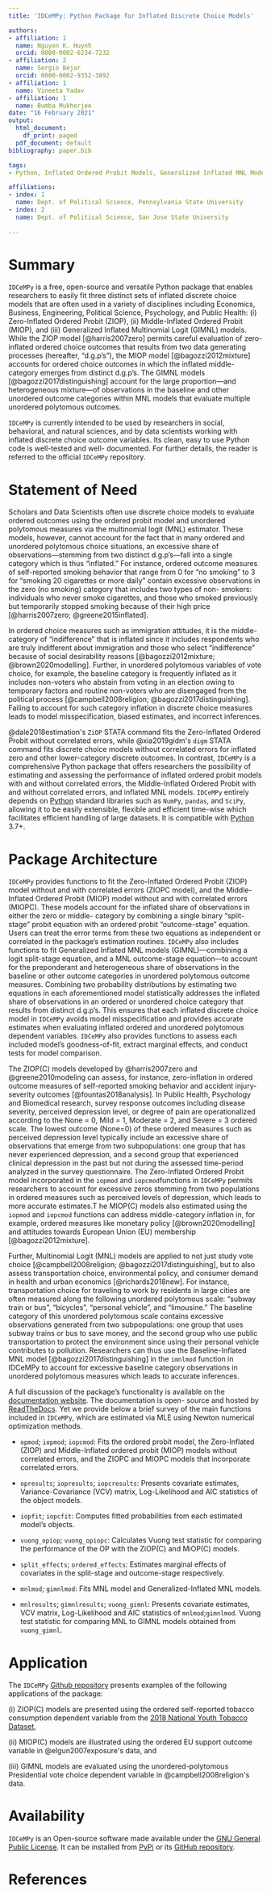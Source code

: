 ```yaml
---
title: 'IDCeMPy: Python Package for Inflated Discrete Choice Models'

authors:
- affiliation: 1
  name: Nguyen K. Huynh
  orcid: 0000-0002-6234-7232
- affiliation: 2
  name: Sergio Béjar
  orcid: 0000-0002-9352-3892
- affiliation: 1
  name: Vineeta Yadav
- affiliation: 1
  name: Bumba Mukherjee
date: "16 February 2021"
output:
  html_document:
    df_print: paged
  pdf_document: default
bibliography: paper.bib

tags:
- Python, Inflated Ordered Probit Models, Generalized Inflated MNL Models

affiliations:
- index: 1
  name: Dept. of Political Science, Pennsylvania State University
- index: 2
  name: Dept. of Political Science, San Jose State University
  
---
```

# Summary
`IDCeMPy` is a free, open-source and versatile Python package that enables
researchers to easily fit three distinct sets of inflated discrete choice models that
are often used in a variety of disciplines including Economics, Business, Engineering, Political
Science, Psychology, and Public Health: (i) Zero-Inflated Ordered Probit (ZIOP), (ii)
Middle-Inflated Ordered Probit (MIOP), and (iii) Generalized Inflated Multinomial
Logit (GIMNL) models. While the ZIOP model [@harris2007zero] permits careful evaluation 
of zero-inflated ordered choice outcomes that results from two data generating
processes (hereafter, “d.g.p’s”), the MIOP model [@bagozzi2012mixture]
accounts for ordered choice outcomes in which the inflated middle-category emerges 
from distinct d.g.p’s. The GIMNL models [@bagozzi2017distinguishing] account for the large proportion—and heterogeneous
mixture—of observations in the baseline and other unordered outcome
categories within MNL models that evaluate multiple unordered polytomous
outcomes.

`IDCeMPy` is currently intended to be used by researchers in social, behavioral,
and natural sciences, and by data scientists working with inflated discrete choice
outcome variables. Its clean, easy to use Python code is well-tested and well-
documented. For further details, the reader is referred to the official `IDCeMPy`
repository.

# Statement of Need
Scholars and Data Scientists often use discrete choice models to evaluate
ordered outcomes using the ordered probit model and unordered polytomous
measures via the multinomial logit (MNL) estimator. These models, however,
cannot account for the fact that in many ordered and unordered polytomous
choice situations, an excessive share of observations—stemming from two
distinct d.g.p’s—fall into a single category which is thus “inflated.” For instance,
ordered outcome measures of self-reported smoking behavior that range from 0
for “no smoking” to 3 for “smoking 20 cigarettes or more daily” contain excessive
observations in the zero (no smoking) category that includes two types of non-
smokers: individuals who never smoke cigarettes, and those who smoked
previously but temporarily stopped smoking because of their high price
[@harris2007zero; @greene2015inflated].

In ordered choice measures such as immigration attitudes, it is the middle-
category of “indifference” that is inflated since it includes respondents who are
truly indifferent about immigration and those who select “indifference” because of
social desirability reasons [@bagozzi2012mixture; @brown2020modelling].
Further, in unordered polytomous variables of vote choice, for example, the
baseline category is frequently inflated as it includes non-voters who abstain from
voting in an election owing to temporary factors and routine non-voters who are 
disengaged from the political process [@campbell2008religion; @bagozzi2017distinguishing]. 
Failing to account for such category inflation in
discrete choice measures leads to model misspecification, biased estimates, and
incorrect inferences.

@dale2018estimation's `ZiOP` STATA command fits the Zero-Inflated Ordered
Probit without correlated errors, while @xia2019gidm's `digm` STATA command
fits discrete choice models without correlated errors for inflated zero and other
lower-category discrete outcomes. In contrast, `IDCeMPy` is a comprehensive
Python package that offers researchers the possibility of estimating and
assessing the performance of inflated ordered probit models with and without
correlated errors, the Middle-Inflated Ordered Probit with and without correlated errors,
and inflated MNL models. `IDCeMPy` entirely depends on [Python](https://www.python.org/) standard libraries such as 
`NumPy`, `pandas`, and `SciPy`, allowing it to be easily extensible, flexible and efficient time-wise which facilitates efficient handling of large datasets.  It is compatible with [Python](https://www.python.org/) 3.7+.

# Package Architecture
`IDCeMPy` provides functions to fit the Zero-Inflated Ordered Probit (ZIOP) model
without and with correlated errors (ZIOPC model), and the Middle-Inflated
Ordered Probit (MIOP) model without and with correlated errors (MIOPC). These
models account for the inflated share of observations in either the zero or middle-
category by combining a single binary “split-stage” probit equation with an
ordered probit “outcome-stage” equation. Users can treat the error terms from
these two equations as independent or correlated in the package’s estimation
routines. `IDCeMPy` also includes functions to fit Generalized Inflated MNL models
(GIMNL)—combining a logit split-stage equation, and a MNL outcome-stage
equation—to account for the preponderant and heterogeneous share of
observations in the baseline or other outcome categories in unordered
polytomous outcome measures. Combining two probability distributions by
estimating two equations in each aforementioned model statistically addresses
the inflated share of observations in an ordered or unordered choice category
that results from distinct d.g.p’s. This ensures that each inflated discrete choice
model in `IDCeMPy` avoids model misspecification and provides accurate estimates
when evaluating inflated ordered and unordered polytomous dependent
variables. `IDCeMPy` also provides functions to assess each included model’s
goodness-of-fit, extract marginal effects, and conduct tests for model
comparison. 

The ZIOP(C) models developed by @harris2007zero and
@greene2010modeling can assess, for instance, zero-inflation in ordered outcome
measures of self-reported smoking behavior and accident injury-severity
outcomes [@fountas2018analysis]. In Public Health, Psychology and Biomedical
research, survey response outcomes including disease severity, perceived
depression level, or degree of pain are operationalized according to the None =
0, Mild = 1, Moderate = 2, and Severe = 3 ordered scale. The lowest outcome
(None=0) of these ordered measures such as perceived depression level
typically include an excessive share of observations that emerge from two
subpopulations: one group that has never experienced depression, and a second
group that experienced clinical depression in the past but not during the
assessed time-period analyzed in the survey questionnaire. The Zero-Inflated Ordered 
Probit model incorporated in the `iopmod` and `iopcmod`functions in `IDCeMPy`
permits researchers to account for excessive zeros stemming from two
populations in ordered measures such as perceived levels of depression, 
which leads to more accurate estimates.T he MIOP(C) models also estimated 
using the `iopmod` and `iopcmod` functions can address middle-category inflation in, for example,
ordered measures like monetary policy [@brown2020modelling] and attitudes
towards European Union (EU) membership [@bagozzi2012mixture].

Further, Multinomial Logit (MNL) models are applied to not just study vote choice
[@campbell2008religion; @bagozzi2017distinguishing], but to also assess
transportation choice, environmental policy, and consumer demand in health and
urban economics [@richards2018new]. For instance, transportation choice for
traveling to work by residents in large cities are often measured along the
following unordered polytomous scale: “subway train or bus”, “bicycles”,
“personal vehicle”, and “limousine.” The baseline category of this unordered
polytomous scale contains excessive observations generated from two
subpopulations: one group that uses subway trains or bus to save money, and
the second group who use public transportation to protect the environment since
using their personal vehicle contributes to pollution. Researchers can thus use 
the Baseline-Inflated MNL model [@bagozzi2017distinguishing] in the `imnlmod` 
function in IDCeMPy to account for excessive baseline category observations in unordered
polytomous measures which leads to accurate inferences.

A full discussion of the package’s functionality is available on the [documentation
website](https://idcempy.readthedocs.io/en/latest/). The documentation is open-
source and hosted by [ReadTheDocs](https://readthedocs.org/). Yet we provide below a brief survey of the
main functions included in `IDCeMPy`, which are estimated via MLE using Newton
numerical optimization methods.

* `opmod`; `iopmod`; `iopcmod`: Fits the ordered probit model, the Zero-Inflated (ZIOP) and Middle-Inflated ordered probit (MIOP) models without correlated errors, and the ZIOPC and MIOPC models that incorporate correlated errors.

* `opresults`; `iopresults`; `iopcresults`: Presents covariate estimates, Variance-Covariance (VCV) matrix, Log-Likelihood and AIC statistics of the object models.

* `iopfit`; `iopcfit`: Computes fitted probabilities from each estimated model’s objects.

* `vuong_opiop`; `vuong_opiopc`: Calculates Vuong test statistic for comparing the performance of the OP with the ZiOP(C) and MiOP(C) models.

* `split_effects`; `ordered_effects`: Estimates marginal effects of covariates in the split-stage and outcome-stage respectively. 

* `mnlmod`; `gimnlmod`: Fits MNL model and Generalized-Inflated MNL models.

* `mnlresults`; `gimnlresults`; `vuong_gimnl`: Presents covariate estimates, VCV matrix, Log-Likelihood and AIC statistics of `mnlmod`;`gimnlmod`. Vuong test statistic for comparing MNL to GIMNL models obtained from `vuong_gimnl`. 

# Application

The `IDCeMPy` [Github repository](https://github.com/hknd23/idcempy) presents
examples of the following applications of the package:

(i) ZIOP(C) models are presented using the ordered self-reported
tobacco consumption dependent variable from the [2018 National
Youth Tobacco Dataset](https://www.cdc.gov/tobacco/data_statistics/surveys/nyts/index.htm),

(ii) MIOP(C) models are illustrated using the ordered EU support
outcome variable in @elgun2007exposure's data, and

(iii) GIMNL models are evaluated using the unordered-polytomous Presidential vote choice 
dependent variable in @campbell2008religion's data.

# Availability 
`IDCeMPy` is an Open-source software made available under the [GNU General Public License](https://www.gnu.org/licenses/gpl-3.0). 
It can be installed from [PyPi](https://pypi.org/) or its [GitHub repository](https://github.com/hknd23/idcempy). 

# References






